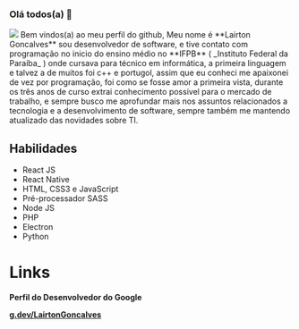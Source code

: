 ### **Olá todos(a)** 👋
<img src="https://avatars.githubusercontent.com/u/125380584?s=96&v=4" style="text-align: center;">
Bem vindos(a) ao meu perfil do github, Meu nome é **Lairton Goncalves** sou desenvolvedor de software, e tive contato com programação no inicio do ensino médio no **IFPB** ( _Instituto Federal da Paraíba_ ) onde cursava para técnico em informática, a primeira linguagem e talvez a de muitos foi c++ e portugol, assim que eu conheci me apaixonei de vez por programação, foi como se fosse amor a primeira vista, durante os três anos de curso extrai conhecimento possivel para o mercado de trabalho, e sempre busco me aprofundar mais nos assuntos relacionados a tecnologia e a desenvolvimento de software, sempre também me mantendo atualizado das novidades sobre TI. 

## **Habilidades**
- React JS
- React Native
- HTML, CSS3 e JavaScript
- Pré-processador SASS
- Node JS
- PHP
- Electron
- Python

# **Links**
**Perfil do Desenvolvedor do Google**

**[g.dev/LairtonGoncalves](https://g.dev/LairtonGoncalves)**

